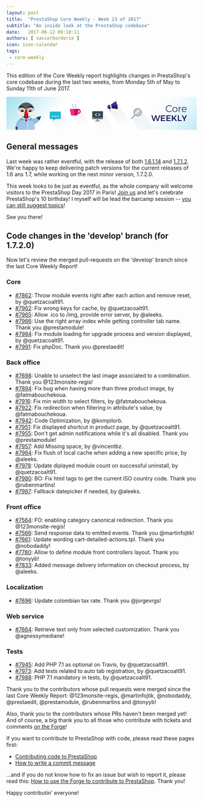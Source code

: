 ```yaml
---
layout: post
title:  "PrestaShop Core Weekly - Week 23 of 2017"
subtitle: "An inside look at the PrestaShop codebase"
date:   2017-06-12 09:10:11
authors: [ xavierborderie ]
icon: icon-calendar
tags:
 - core-weekly
---
```


This edition of the Core Weekly report highlights changes in PrestaShop's core codebase during the last two weeks, from Monday 5th of May to Sunday 11th of June 2017.

![Core Weekly banner](/assets/images/2017/04/core_weekly_banner.jpg)


## General messages

Last week was rather eventful, with the release of both [1.6.1.14](http://build.prestashop.com/news/prestashop-1-6-1-14-maintenance-release/) and [1.7.1.2](http://build.prestashop.com/news/prestashop-1-7-1-2-maintenance-release/). We're happy to keep delivering patch versions for the current releases of 1.6 ans 1.7, while working on the next minor version, 1.7.2.0.

This week looks to be just as eventful, as the whole company will welcome visitors to the PrestaShop Day 2017 in Paris! [Join us](http://www.prestashopday.com/fr/) and let's celebrate PrestaShop's 10 birthday! I myself will be lead the barcamp session -- [you can still suggest topics](http://build.prestashop.com/news/contributor-night-barcamp-prestashop-day-paris-2017/)!

See you there!


## Code changes in the 'develop' branch (for 1.7.2.0)

Now let's review the merged pull-requests on the 'develop' branch since the last Core Weekly Report!

### Core

* [#7862](https://github.com/PrestaShop/PrestaShop/pull/7862): Throw module events right after each action and remove reset, by @quetzacoalt91.
* [#7962](https://github.com/PrestaShop/PrestaShop/pull/7962): Fix wrong keys for cache, by @quetzacoalt91.
* [#7965](https://github.com/PrestaShop/PrestaShop/pull/7965): Allow .ico to /img, provide error server, by @aleeks.
* [#7966](https://github.com/PrestaShop/PrestaShop/pull/7966): Use the right array index while getting controller tab name. Thank you @prestamodule!
* [#7984](https://github.com/PrestaShop/PrestaShop/pull/7984): Fix module loading for upgrade process and version displayed, by @quetzacoalt91.
* [#7991](https://github.com/PrestaShop/PrestaShop/pull/7991): Fix phpDoc. Thank you @prestaedit!


### Back office

* [#7698](https://github.com/PrestaShop/PrestaShop/pull/7698): Unable to unselect the last  image associated to a combination. Thank you @123monsite-regis!
* [#7894](https://github.com/PrestaShop/PrestaShop/pull/7894): Fix bug when having more than three product image, by @fatmabouchekoua.
* [#7916](https://github.com/PrestaShop/PrestaShop/pull/7916): Fix min width to select filters, by @fatmabouchekoua.
* [#7922](https://github.com/PrestaShop/PrestaShop/pull/7922): Fix redirection when filtering in attribute's value, by @fatmabouchekoua.
* [#7942](https://github.com/PrestaShop/PrestaShop/pull/7942): Code Optimization, by @kompilorb.
* [#7951](https://github.com/PrestaShop/PrestaShop/pull/7951): Fix displayed shortcut in product page, by @quetzacoalt91.
* [#7955](https://github.com/PrestaShop/PrestaShop/pull/7955): Don't get admin notifications while it's all disabled. Thank you @prestamodule!
* [#7957](https://github.com/PrestaShop/PrestaShop/pull/7957): Add Missing space, by @vincentbz.
* [#7964](https://github.com/PrestaShop/PrestaShop/pull/7964): Fix flush of local cache when adding a new specific price, by @aleeks.
* [#7978](https://github.com/PrestaShop/PrestaShop/pull/7978): Update diplayed module count on successful uninstall, by @quetzacoalt91.
* [#7980](https://github.com/PrestaShop/PrestaShop/pull/7980): BO: Fix html tags to get the current ISO country code. Thank you @rubenmartins!
* [#7987](https://github.com/PrestaShop/PrestaShop/pull/7987): Fallback datepicker if needed, by @aleeks.


### Front office

* [#7564](https://github.com/PrestaShop/PrestaShop/pull/7564): FO: enabling category canonical redirection. Thank you @123monsite-regis!
* [#7566](https://github.com/PrestaShop/PrestaShop/pull/7566): Send response data to emitted events. Thank you @martinfojtik!
* [#7661](https://github.com/PrestaShop/PrestaShop/pull/7661): Update wording cart-detailed-actions.tpl. Thank you @nobodaddy!
* [#7780](https://github.com/PrestaShop/PrestaShop/pull/7780): Allow to define module front controllers layout. Thank you @tonyyb!
* [#7833](https://github.com/PrestaShop/PrestaShop/pull/7833): Added message delivery information on checkout process, by @aleeks.


### Localization

* [#7696](https://github.com/PrestaShop/PrestaShop/pull/7696): Update colombian tax rate. Thank you @jorgevrgs!


### Web service

* [#7664](https://github.com/PrestaShop/PrestaShop/pull/7664): Retrieve text only from selected customization. Thank you @agnessymediane!


### Tests

* [#7945](https://github.com/PrestaShop/PrestaShop/pull/7945): Add PHP 7.1 as optional on Travis, by @quetzacoalt91.
* [#7973](https://github.com/PrestaShop/PrestaShop/pull/7973): Add tests related to auto tab registration, by @quetzacoalt91.
* [#7988](https://github.com/PrestaShop/PrestaShop/pull/7988): PHP 7.1 mandatory in tests, by @quetzacoalt91.


Thank you to the contributors whose pull requests were merged since the last Core Weekly Report: @123monsite-regis, @martinfojtik, @nobodaddy, @prestaedit, @prestamodule, @rubenmartins and @tonyyb!

Also, thank you to the contributors whose PRs haven't been merged yet! And of course, a big thank you to all those who contribute with tickets and comments [on the Forge](http://forge.prestashop.com/)!

If you want to contribute to PrestaShop with code, please read these pages first:

 * [Contributing code to PrestaShop](http://doc.prestashop.com/display/PS16/Contributing+code+to+PrestaShop)
 * [How to write a commit message](http://doc.prestashop.com/display/PS16/How+to+write+a+commit+message)

...and if you do not know how to fix an issue but wish to report it, please read this: [How to use the Forge to contribute to PrestaShop](http://doc.prestashop.com/display/PS16/How+to+use+the+Forge+to+contribute+to+PrestaShop). Thank you!

Happy contributin' everyone!



